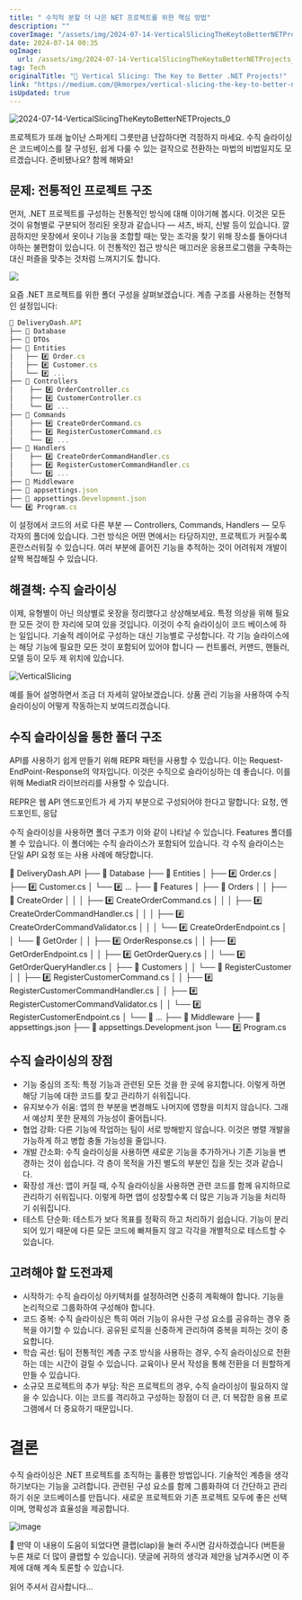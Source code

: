 ```yaml
---
title: " 수직적 분할 더 나은 NET 프로젝트를 위한 핵심 방법"
description: ""
coverImage: "/assets/img/2024-07-14-VerticalSlicingTheKeytoBetterNETProjects_0.png"
date: 2024-07-14 00:35
ogImage: 
  url: /assets/img/2024-07-14-VerticalSlicingTheKeytoBetterNETProjects_0.png
tag: Tech
originalTitle: "🚀 Vertical Slicing: The Key to Better .NET Projects!"
link: "https://medium.com/@kmorpex/vertical-slicing-the-key-to-better-net-projects-991c1c757393"
isUpdated: true
---
```





![2024-07-14-VerticalSlicingTheKeytoBetterNETProjects_0](/assets/img/2024-07-14-VerticalSlicingTheKeytoBetterNETProjects_0.png)

프로젝트가 또래 높이난 스파게티 그릇만큼 난잡하다면 걱정하지 마세요. 수직 슬라이싱은 코드베이스를 잘 구성된, 쉽게 다룰 수 있는 걸작으로 전환하는 마법의 비법일지도 모르겠습니다. 준비됐나요? 함께 해봐요!

## 문제: 전통적인 프로젝트 구조

먼저, .NET 프로젝트를 구성하는 전통적인 방식에 대해 이야기해 봅시다. 이것은 모든 것이 유형별로 구분되어 정리된 옷장과 같습니다 — 셔츠, 바지, 신발 등이 있습니다. 깔끔하지만 옷장에서 옷이나 기능을 조합할 때는 맞는 조각을 찾기 위해 장소를 돌아다녀야하는 불편함이 있습니다. 이 전통적인 접근 방식은 매끄러운 응용프로그램을 구축하는 대신 퍼즐을 맞추는 것처럼 느껴지기도 합니다.

<div class="content-ad"></div>

<img src="/assets/img/2024-07-14-VerticalSlicingTheKeytoBetterNETProjects_1.png" />

요즘 .NET 프로젝트를 위한 폴더 구성을 살펴보겠습니다. 계층 구조를 사용하는 전형적인 설정입니다:

```js
🔗 DeliveryDash.API
├── 📁 Database
├── 📁 DTOs
├── 📁 Entities
│   ├── #️⃣ Order.cs
│   ├── #️⃣ Customer.cs
│   └── #️⃣ ...
├── 📁 Controllers
│    ├── #️⃣ OrderController.cs
│    ├── #️⃣ CustomerController.cs
│    └── #️⃣ ...
├── 📁 Commands
│    ├── #️⃣ CreateOrderCommand.cs
│    ├── #️⃣ RegisterCustomerCommand.cs
│    └── #️⃣ ...
├── 📁 Handlers
│    ├── #️⃣ CreateOrderCommandHandler.cs
│    ├── #️⃣ RegisterCustomerCommandHandler.cs
│    └── #️⃣ ...
├── 📁 Middleware
├── 📄 appsettings.json
├── 📄 appsettings.Development.json
└── #️⃣ Program.cs
```

이 설정에서 코드의 서로 다른 부분 — Controllers, Commands, Handlers — 모두 각자의 폴더에 있습니다. 그런 방식은 어떤 면에서는 타당하지만, 프로젝트가 커질수록 혼란스러워질 수 있습니다. 여러 부분에 흩어진 기능을 추적하는 것이 어려워져 개발이 살짝 복잡해질 수 있습니다.

<div class="content-ad"></div>

## 해결책: 수직 슬라이싱

이제, 유형별이 아닌 의상별로 옷장을 정리했다고 상상해보세요. 특정 의상을 위해 필요한 모든 것이 한 자리에 모여 있을 것입니다. 이것이 수직 슬라이싱이 코드 베이스에 하는 일입니다. 기술적 레이어로 구성하는 대신 기능별로 구성합니다. 각 기능 슬라이스에는 해당 기능에 필요한 모든 것이 포함되어 있어야 합니다 — 컨트롤러, 커맨드, 핸들러, 모델 등이 모두 제 위치에 있습니다.

![VerticalSlicing](/assets/img/2024-07-14-VerticalSlicingTheKeytoBetterNETProjects_2.png)

예를 들어 설명하면서 조금 더 자세히 알아보겠습니다. 상품 관리 기능을 사용하여 수직 슬라이싱이 어떻게 작동하는지 보여드리겠습니다.

<div class="content-ad"></div>

## 수직 슬라이싱을 통한 폴더 구조

API를 사용하기 쉽게 만들기 위해 REPR 패턴을 사용할 수 있습니다. 이는 Request-EndPoint-Response의 약자입니다. 이것은 수직으로 슬라이싱하는 데 좋습니다. 이를 위해 MediatR 라이브러리를 사용할 수 있습니다.

REPR은 웹 API 엔드포인트가 세 가지 부분으로 구성되어야 한다고 말합니다:
요청, 엔드포인트, 응답

수직 슬라이싱을 사용하면 폴더 구조가 이와 같이 나타날 수 있습니다. Features 폴더를 볼 수 있습니다. 이 폴더에는 수직 슬라이스가 포함되어 있습니다. 각 수직 슬라이스는 단일 API 요청 또는 사용 사례에 해당합니다.

<div class="content-ad"></div>


🔗 DeliveryDash.API
├── 📁 Database
├── 📁 Entities
│   ├── #️⃣ Order.cs
│   ├── #️⃣ Customer.cs
│   └── #️⃣ ...
├── 📁 Features
│   ├── 📁 Orders
│   │   ├── 📁 CreateOrder
│   │   │   ├── #️⃣ CreateOrderCommand.cs
│   │   │   ├── #️⃣ CreateOrderCommandHandler.cs
│   │   │   ├── #️⃣ CreateOrderCommandValidator.cs
│   │   │   └── #️⃣ CreateOrderEndpoint.cs
│   │   └── 📁 GetOrder
│   │       ├── #️⃣ OrderResponse.cs
│   │       ├── #️⃣ GetOrderEndpoint.cs
│   │       ├── #️⃣ GetOrderQuery.cs
│   │       └── #️⃣ GetOrderQueryHandler.cs
│   ├── 📁 Customers
│   │   └── 📁 RegisterCustomer
│   │       ├── #️⃣ RegisterCustomerCommand.cs
│   │       ├── #️⃣ RegisterCustomerCommandHandler.cs
│   │       ├── #️⃣ RegisterCustomerCommandValidator.cs
│   │       └── #️⃣ RegisterCustomerEndpoint.cs
│   └── 📁 ...
├── 📁 Middleware
├── 📄 appsettings.json
├── 📄 appsettings.Development.json
└── #️⃣ Program.cs


## 수직 슬라이싱의 장점

- 기능 중심의 조직: 특정 기능과 관련된 모든 것을 한 곳에 유지합니다. 이렇게 하면 해당 기능에 대한 코드를 찾고 관리하기 쉬워집니다.
- 유지보수가 쉬움: 앱의 한 부분을 변경해도 나머지에 영향을 미치지 않습니다. 그래서 예상치 못한 문제의 가능성이 줄어듭니다.
- 협업 강화: 다른 기능에 작업하는 팀이 서로 방해받지 않습니다. 이것은 병렬 개발을 가능하게 하고 병합 충돌 가능성을 줄입니다.
- 개발 간소화: 수직 슬라이싱을 사용하면 새로운 기능을 추가하거나 기존 기능을 변경하는 것이 쉽습니다. 각 층이 목적을 가진 별도의 부분인 집을 짓는 것과 같습니다.
- 확장성 개선: 앱이 커질 때, 수직 슬라이싱을 사용하면 관련 코드를 함께 유지하므로 관리하기 쉬워집니다. 이렇게 하면 앱이 성장할수록 더 많은 기능과 기능을 처리하기 쉬워집니다.
- 테스트 단순화: 테스트가 보다 목표를 정확히 하고 처리하기 쉽습니다. 기능이 분리되어 있기 때문에 다른 모든 코드에 빠져들지 않고 각각을 개별적으로 테스트할 수 있습니다.

## 고려해야 할 도전과제


<div class="content-ad"></div>

- 시작하기: 수직 슬라이싱 아키텍처를 설정하려면 신중히 계획해야 합니다. 기능을 논리적으로 그룹화하여 구성해야 합니다.
- 코드 중복: 수직 슬라이싱은 특히 여러 기능이 유사한 구성 요소를 공유하는 경우 중복을 야기할 수 있습니다. 공유된 로직을 신중하게 관리하여 중복을 피하는 것이 중요합니다.
- 학습 곡선: 팀이 전통적인 계층 구조 방식을 사용하는 경우, 수직 슬라이싱으로 전환하는 데는 시간이 걸릴 수 있습니다. 교육이나 문서 작성을 통해 전환을 더 원할하게 만들 수 있습니다.
- 소규모 프로젝트의 추가 부담: 작은 프로젝트의 경우, 수직 슬라이싱이 필요하지 않을 수 있습니다. 이는 코드를 격리하고 구성하는 장점이 더 큰, 더 복잡한 응용 프로그램에서 더 중요하기 때문입니다.

# 결론

수직 슬라이싱은 .NET 프로젝트를 조직하는 훌륭한 방법입니다. 기술적인 계층을 생각하기보다는 기능을 고려합니다. 관련된 구성 요소를 함께 그룹화하여 더 간단하고 관리하기 쉬운 코드베이스를 만듭니다. 새로운 프로젝트와 기존 프로젝트 모두에 좋은 선택이며, 명확성과 효율성을 제공합니다.

![image](https://miro.medium.com/v2/resize:fit:1400/0*W7yiDurUIGn7jOKJ.gif)

<div class="content-ad"></div>

👏 만약 이 내용이 도움이 되었다면 클랩(clap)을 눌러 주시면 감사하겠습니다 (버튼을 누른 채로 더 많이 클랩할 수 있습니다). 댓글에 귀하의 생각과 제안을 남겨주시면 이 주제에 대해 계속 토론할 수 있습니다.

읽어 주셔서 감사합니다...